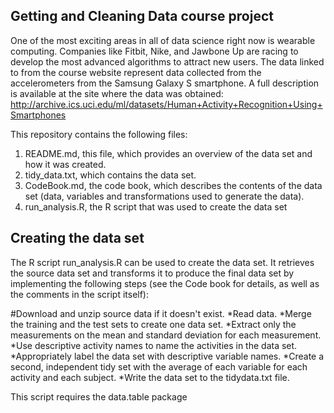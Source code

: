 ## Getting and Cleaning Data course project
One of the most exciting areas in all of data science right now is wearable computing.
Companies like Fitbit, Nike, and Jawbone Up are racing to develop the most advanced 
algorithms to attract new users. The data linked to from the course website represent 
data collected from the accelerometers from the Samsung Galaxy S smartphone. 
A full description is available at the site where the data was obtained:
  http://archive.ics.uci.edu/ml/datasets/Human+Activity+Recognition+Using+Smartphones

This repository contains the following files:
  
1. README.md, this file, which provides an overview of the data set and how it was created.
2. tidy_data.txt, which contains the data set.
3. CodeBook.md, the code book, which describes the contents of the data set (data, variables and transformations used to generate the data).
4. run_analysis.R, the R script that was used to create the data set

## Creating the data set

The R script run_analysis.R can be used to create the data set. It retrieves the source
data set and transforms it to produce the final data set by implementing the following 
steps (see the Code book for details, as well as the comments in the script itself):
  
#Download and unzip source data if it doesn't exist.
*Read data.
*Merge the training and the test sets to create one data set.
*Extract only the measurements on the mean and standard deviation for each measurement.
*Use descriptive activity names to name the activities in the data set.
*Appropriately label the data set with descriptive variable names.
*Create a second, independent tidy set with the average of each variable for each activity and each subject.
*Write the data set to the tidydata.txt file.

This script requires the data.table package



